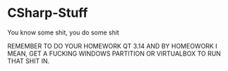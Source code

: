 CSharp-Stuff
============

You know some shit, you do some shit

REMEMBER TO DO YOUR HOMEWORK QT 3.14 AND BY HOMEOWORK I MEAN, GET A FUCKING WINDOWS 
PARTITION OR VIRTUALBOX TO RUN THAT SHIT IN.
